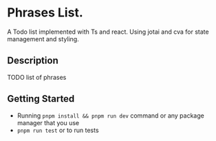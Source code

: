 # Phrases List.

A Todo list implemented with Ts and react. Using jotai and cva for state management and styling.

## Description

TODO list of phrases

## Getting Started

- Running `pnpm install && pnpm run dev` command or any package manager that you use
- `pnpm run test` or to run tests
